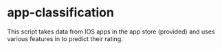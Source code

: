 # app-classification
This script takes data from IOS apps in the app store (provided) and uses various features in to predict their rating.
